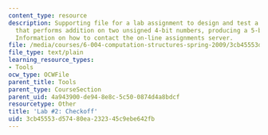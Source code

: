 ```yaml
---
content_type: resource
description: Supporting file for a lab assignment to design and test a CMOS circuit
  that performs addition on two unsigned 4-bit numbers, producing a 5-bit result.
  Information on how to contact the on-line assignments server.
file: /media/courses/6-004-computation-structures-spring-2009/3cb45553d57480ea232345c9ebe642fb_lab2checkoff.jsim
file_type: text/plain
learning_resource_types:
- Tools
ocw_type: OCWFile
parent_title: Tools
parent_type: CourseSection
parent_uid: 4a943900-de94-8e8c-5c50-0874d4a8bdcf
resourcetype: Other
title: 'Lab #2: Checkoff'
uid: 3cb45553-d574-80ea-2323-45c9ebe642fb
---
```


